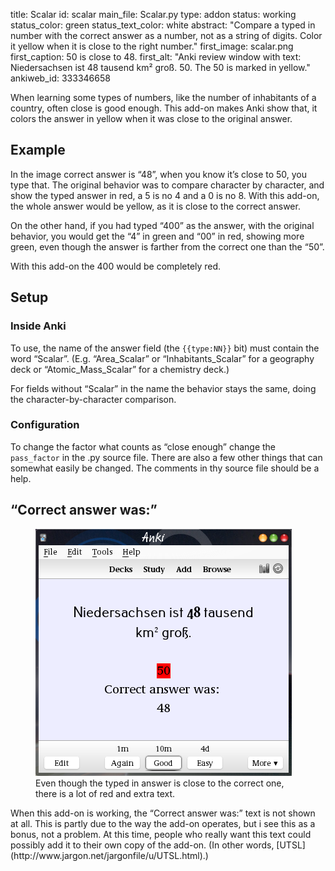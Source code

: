 title: Scalar
id: scalar
main_file: Scalar.py
type: addon
status: working
status_color: green
status_text_color: white
abstract: "Compare a typed in number with the correct answer as a
number, not as a string of digits. Color it yellow when it is close to
the right number."
first_image: scalar.png
first_caption: 50 is close to 48.
first_alt: "Anki review window with text: Niedersachsen ist 48 tausend
km² groß. 50. The 50 is marked in yellow."
ankiweb_id: 333346658

When learning some types of numbers, like the number of inhabitants of
a country, often close is good enough. This add-on makes Anki show
that, it colors the answer in yellow when it was close to the
original answer.

## Example
In the image correct answer is “48”, when you know it’s close to 50,
you type that. The original behavior was to compare character by character,
and show the typed answer in red, a 5 is no 4 and a 0 is no 8. With this add-on, the whole answer
would be yellow, as it is  close to the correct answer.

On the
other hand, if you had typed  “400” as the answer, with the original
behavior, you would get the “4” in green and “00” in red, showing more
green, even though the answer is farther from the correct one than the
“50”.

With this add-on the 400 would be completely red.

## Setup

### Inside Anki
To use, the name of the answer field (the `{{type:NN}}` bit) must
contain the word “Scalar”. (E.g. “Area_Scalar” or “Inhabitants_Scalar”
for a geography deck or “Atomic_Mass_Scalar” for a chemistry deck.)

For fields without
“Scalar” in the name the behavior stays the same, doing the
character-by-character comparison.

### Configuration
 To change the factor what counts as “close enough” change the
`pass_factor` in the .py source file. There are also a few other
things that can somewhat easily be changed. The comments in thy source
file should be a help.

## “Correct answer was:”

<figure>
<img src="images/compare_by_char.png" alt="Anki review window with
text: Niedersachsen ist 48 tausend km² groß. 50. Correct answer was:
48. The 50 is marked in red.">
<figcaption>Even though the typed in answer is close to the correct
one, there is a lot of red and extra text.</figcaption></figure>
When this add-on is working, the “Correct answer
was:” text is not shown at all. This is partly due to the way the
add-on operates, but i see this as a bonus, not a problem. At this
time, people who really want this text could possibly add it to their
own copy of the add-on. (In other words,
[UTSL](http://www.jargon.net/jargonfile/u/UTSL.html).)
